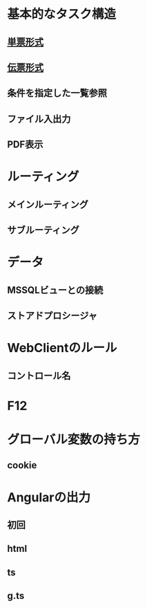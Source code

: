 

# 基本的なタスク構造
## [単票形式](0210Magic単票形式.md)
## [伝票形式](0220Magic伝票形式.md)
## 条件を指定した一覧参照
## ファイル入出力
## PDF表示

# ルーティング
## メインルーティング
## サブルーティング

# データ
## MSSQLビューとの接続
## ストアドプロシージャ

# WebClientのルール
## コントロール名

# F12

# グローバル変数の持ち方
## cookie

# Angularの出力
## 初回
## html
## ts
## g.ts